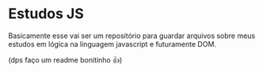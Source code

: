 # Estudos JS

Basicamente esse vai ser um repositório para guardar arquivos sobre meus estudos em lógica na linguagem javascript e futuramente DOM.

(dps faço um readme bonitinho 👍)
